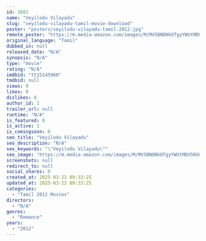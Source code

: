 ```yaml
---
id: 1601
name: "Veyilodu Vilayadu"
slug: "veyilodu-vilayadu-tamil-movie-download"
poster: "posters/veyilodu-vilayadu-tamil-2012.jpg"
remote_poster: "https://m.media-amazon.com/images/M/MV5BNDNkOTgyYWUtMDU5NS00NGQyLThlYTMtZmU5NjU3YWYzNzRkXkEyXkFqcGdeQXVyMTEzNzg0Mjkx._V1_SX300.jpg"
original_language: "Tamil"
dubbed_in: null
released_date: "N/A"
synopsis: "N/A"
type: "movie"
rating: "N/A"
imdbid: "tt15145960"
tmdbid: null
views: 0
likes: 0
dislikes: 0
author_id: 1
trailer_url: null
runtime: "N/A"
is_featured: 0
is_active: 1
is_comingsoon: 0
seo_title: "Veyilodu Vilayadu"
seo_description: "N/A"
seo_keywords: "\"Veyilodu Vilayadu\""
seo_image: "https://m.media-amazon.com/images/M/MV5BNDNkOTgyYWUtMDU5NS00NGQyLThlYTMtZmU5NjU3YWYzNzRkXkEyXkFqcGdeQXVyMTEzNzg0Mjkx._V1_SX300.jpg"
screenshots: null
redirect_to: null
social_shares: 0
created_at: 2025-03-22 09:33:25
updated_at: 2025-03-22 09:33:25
categories:
  - "Tamil 2012 Movies"
directors:
  - "N/A"
genres:
  - "Romance"
years:
  - "2012"
---
```

